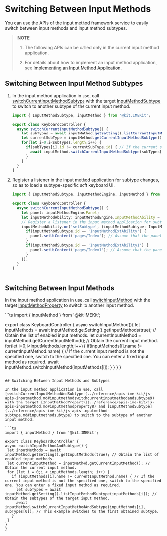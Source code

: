 # Switching Between Input Methods

You can use the APIs of the input method framework service to easily switch between input methods and input method subtypes.

> **NOTE**
>
> 1. The following APIs can be called only in the current input method application.
>
> 2. For details about how to implement an input method application, see [Implementing an Input Method Application](./inputmethod-application-guide.md).

## Switching Between Input Method Subtypes

1. In the input method application in use, call [switchCurrentInputMethodSubtype](../reference/apis-ime-kit/js-apis-inputmethod.md#inputmethodswitchcurrentinputmethodsubtype9) with the target [InputMethodSubtype](../reference/apis-ime-kit/js-apis-inputmethod-subtype.md#inputmethodsubtype) to switch to another subtype of the current input method.

   ```ts
   import { InputMethodSubtype, inputMethod } from '@kit.IMEKit';
   
   export class KeyboardController {
     async switchCurrentInputMethodSubtype() {
       let subTypes = await inputMethod.getSetting().listCurrentInputMethodSubtype(); // Obtain all subtypes of the current input method.
       let currentSubType = inputMethod.getCurrentInputMethodSubtype(); // Obtain the current subtype of the current input method.
       for(let i=0;i<subTypes.length;i++) {
         if(subTypes[i].id != currentSubType.id) { // If the current subtype is not the specified one, switch to the specified one. You can enter a fixed subtype as required.
           await inputMethod.switchCurrentInputMethodSubtype(subTypes[i]);
         }
       }
     }
   }
   ```

2. Register a listener in the input method application for subtype changes, so as to load a subtype-specific soft keyboard UI.

   ```ts
   import { InputMethodSubtype, inputMethodEngine, inputMethod } from '@kit.IMEKit';

   export class KeyboardController {
     async switchCurrentInputMethodSubtype() {
       let panel: inputMethodEngine.Panel;
       let inputMethodAbility: inputMethodEngine.InputMethodAbility = inputMethodEngine.getInputMethodAbility();
       // Register a listener in the input method application for subtype changes.
       inputMethodAbility.on('setSubtype', (inputMethodSubtype: InputMethodSubtype) => {
         if(inputMethodSubtype.id == 'InputMethodExtAbility') {
           panel.setUiContent('pages/Index'); // Assume that the panel has been created in the onCreate process in the input method application.
         }
         if(inputMethodSubtype.id == 'InputMethodExtAbility1') {
           panel.setUiContent('pages/Index1'); // Assume that the panel has been created in the onCreate process in the input method application.
         }
       });
     }
   }
   ```


   ```

## Switching Between Input Methods

In the input method application in use, call [switchInputMethod](../reference/apis-ime-kit/js-apis-inputmethod.md#inputmethodswitchinputmethod9) with the target [InputMethodProperty](../reference/apis-ime-kit/js-apis-inputmethod.md#inputmethodproperty8) to switch to another input method.

​```ts
import { inputMethod } from '@kit.IMEKit';

export class KeyboardController {
  async switchInputMethod(){
    let inputMethods = await inputMethod.getSetting().getInputMethods(true); // Obtain the list of enabled input methods.
    let currentInputMethod = inputMethod.getCurrentInputMethod(); // Obtain the current input method.
    for(let i=0;i<inputMethods.length;i++) {
      if(inputMethods[i].name != currentInputMethod.name) { // If the current input method is not the specified one, switch to the specified one. You can enter a fixed input method as required.
        await inputMethod.switchInputMethod(inputMethods[i]);
      }
    }
  }
}
   ```

## Switching Between Input Methods and Subtypes

In the input method application in use, call [switchCurrentInputMethodAndSubtype](../reference/apis-ime-kit/js-apis-inputmethod.md#inputmethodswitchcurrentinputmethodandsubtype9) with the target [InputMethodProperty](../reference/apis-ime-kit/js-apis-inputmethod.md#inputmethodproperty8) and [InputMethodSubtype](../reference/apis-ime-kit/js-apis-inputmethod-subtype.md#inputmethodsubtype) to switch to the subtype of another input method.

```ts
import { inputMethod } from '@kit.IMEKit';

export class KeyboardController {
  async switchInputMethodAndSubtype() {
    let inputMethods = await inputMethod.getSetting().getInputMethods(true); // Obtain the list of enabled input methods.
    let currentInputMethod = inputMethod.getCurrentInputMethod(); // Obtain the current input method.
    for (let i = 0;i < inputMethods.length; i++) {
      if (inputMethods[i].name != currentInputMethod.name) { // If the current input method is not the specified one, switch to the specified one. You can enter a fixed input method as required.
        let subTypes = await inputMethod.getSetting().listInputMethodSubtype(inputMethods[i]); // Obtain the subtypes of the target input method.
        await inputMethod.switchCurrentInputMethodAndSubtype(inputMethods[i], subTypes[0]); // This example switches to the first obtained subtype.
      }
    }
  }
}
```

